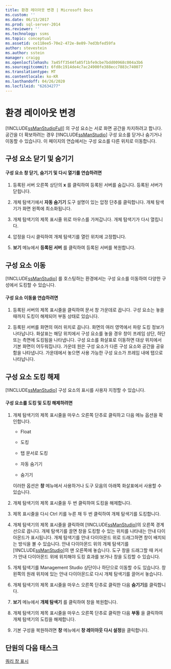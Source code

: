```yaml
---
title: 환경 레이아웃 변경 | Microsoft Docs
ms.custom: ''
ms.date: 06/13/2017
ms.prod: sql-server-2014
ms.reviewer: ''
ms.technology: ssms
ms.topic: conceptual
ms.assetid: ce118ee5-70e2-472e-8e09-7ed3bfed59fa
author: stevestein
ms.author: sstein
manager: craigg
ms.openlocfilehash: 7a45ff3544fa85f1bfe9cbe7bdd00968c004a3b6
ms.sourcegitcommit: 6fd8c1914de4c7ac24900fe388ecc7883c740077
ms.translationtype: MT
ms.contentlocale: ko-KR
ms.lasthandoff: 04/26/2020
ms.locfileid: "62634277"
---
```

# <a name="change-the-environment-layout"></a>환경 레이아웃 변경
  [!INCLUDE[ssManStudioFull](../../includes/ssmanstudiofull-md.md)] 의 구성 요소는 서로 화면 공간을 차지하려고 합니다. 공간을 더 확보하려는 경우 [!INCLUDE[ssManStudio](../../includes/ssmanstudio-md.md)] 구성 요소를 닫거나 숨기거나 이동할 수 있습니다. 이 페이지의 연습에서는 구성 요소를 다른 위치로 이동합니다.  
  
## <a name="closing-and-hiding-components"></a>구성 요소 닫기 및 숨기기  
  
#### <a name="to-practice-closing-hiding-and-reopening-component-windows"></a>구성 요소 창 닫기, 숨기기 및 다시 열기를 연습하려면  
  
1.  등록된 서버 오른쪽 상단의 **x** 를 클릭하여 등록된 서버를 숨깁니다. 등록된 서버가 닫힙니다.  
  
2.  개체 탐색기에서 **자동 숨기기** 도구 설명이 있는 압정 단추를 클릭합니다. 개체 탐색기가 화면 왼쪽에 최소화됩니다.  
  
3.  개체 탐색기의 제목 표시줄 위로 마우스를 가져갑니다. 개체 탐색기가 다시 열립니다.  
  
4.  압정을 다시 클릭하여 개체 탐색기를 열린 위치에 고정합니다.  
  
5.  **보기** 메뉴에서 **등록된 서버** 를 클릭하여 등록된 서버를 복원합니다.  
  
## <a name="moving-components"></a>구성 요소 이동  
 [!INCLUDE[ssManStudio](../../includes/ssmanstudio-md.md)] 를 호스팅하는 환경에서는 구성 요소를 이동하여 다양한 구성에서 도킹할 수 있습니다.  
  
#### <a name="to-practice-moving-components"></a>구성 요소 이동을 연습하려면  
  
1.  등록된 서버의 제목 표시줄을 클릭하여 문서 창 가운데로 끕니다. 구성 요소는 놓을 때까지 도킹이 해제되어 부동 상태로 있습니다.  
  
2.  등록된 서버를 화면의 여러 위치로 끕니다. 화면의 여러 영역에서 파랑 도킹 정보가 나타납니다. 화살표는 해당 위치에서 구성 요소를 놓을 경우 창이 프레임 상단, 하단 또는 측면에 도킹됨을 나타냅니다. 구성 요소를 화살표로 이동하면 대상 위치에서 기본 화면이 어두워집니다. 가운데 원은 구성 요소가 다른 구성 요소와 공간을 공유함을 나타냅니다. 가운데에서 놓으면 사용 가능한 구성 요소가 프레임 내에 탭으로 나타납니다.  
  
## <a name="undocking-components"></a>구성 요소 도킹 해제  
 [!INCLUDE[ssManStudio](../../includes/ssmanstudio-md.md)] 구성 요소의 표시를 사용자 지정할 수 있습니다.  
  
#### <a name="to-dock-and-undock-components"></a>구성 요소를 도킹 및 도킹 해제하려면  
  
1.  개체 탐색기의 제목 표시줄을 마우스 오른쪽 단추로 클릭하고 다음 메뉴 옵션을 확인합니다.  
  
    -   Float  
  
    -   도킹  
  
    -   탭 문서로 도킹  
  
    -   자동 숨기기  
  
    -   숨기기  
  
     이러한 옵션은 **창** 메뉴에서 사용하거나 도구 모음의 아래쪽 화살표에서 사용할 수 있습니다.  
  
2.  개체 탐색기의 제목 표시줄을 두 번 클릭하여 도킹을 해제합니다.  
  
3.  제목 표시줄을 다시 Ctrl 키를 누른 채 두 번 클릭하여 개체 탐색기를 도킹합니다.  
  
4.  개체 탐색기의 제목 표시줄을 클릭하여 [!INCLUDE[ssManStudio](../../includes/ssmanstudio-md.md)]의 오른쪽 경계선으로 끕니다. 개체 탐색기를 끌면 창을 도킹할 수 있는 위치를 나타내는 안내 다이아몬드가 표시됩니다. 개체 탐색기를 안내 다이아몬드 위로 드래그하면 창이 배치되는 방식을 볼 수 있습니다. 안내 다이아몬드 위의 개체 탐색기를 [!INCLUDE[ssManStudio](../../includes/ssmanstudio-md.md)]의 맨 오른쪽에 놓습니다. 도구 창을 드래그할 때 커서가 안내 다이아몬드 위에 위치해야 도킹 효과를 보거나 창을 도킹할 수 있습니다.  
  
5.  개체 탐색기를 Management Studio 상단이나 하단으로 이동할 수도 있습니다. 창 왼쪽의 원래 위치에 있는 안내 다이아몬드로 다시 개체 탐색기를 끌어서 놓습니다.  
  
6.  개체 탐색기의 제목 표시줄을 마우스 오른쪽 단추로 클릭한 다음 **숨기기**를 클릭합니다.  
  
7.  **보기** 메뉴에서 **개체 탐색기** 를 클릭하여 창을 복원합니다.  
  
8.  개체 탐색기의 제목 표시줄을 마우스 오른쪽 단추로 클릭한 다음 **부동** 을 클릭하여 개체 탐색기의 도킹을 해제합니다.  
  
9. 기본 구성을 복원하려면 **창** 메뉴에서 **창 레이아웃 다시 설정**을 클릭합니다.  
  
## <a name="next-task-in-lesson"></a>단원의 다음 태스크  
 [쿼리 창 표시](lesson-1-4-display-the-query-window.md)  
  
  
